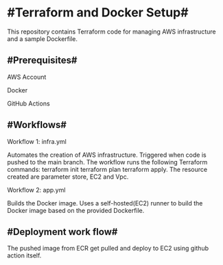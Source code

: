 #Terraform and Docker Setup#
============================

This repository contains Terraform code for managing AWS infrastructure and a sample Dockerfile.

#Prerequisites#
---------------

AWS Account

Docker 

GitHub Actions

#Workflows#  
------------- 
Workflow 1: infra.yml


Automates the creation of AWS infrastructure. Triggered when code is pushed to the main branch. The workflow runs the following Terraform commands: terraform init terraform plan terraform apply. The resource created are parameter store, EC2 and Vpc.

Workflow 2: app.yml

Builds the Docker image. Uses a self-hosted(EC2) runner to build the Docker image based on the provided Dockerfile.

#Deployment work flow#
---------------------
The pushed image from ECR get pulled and deploy to EC2 using github action itself.
